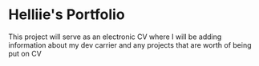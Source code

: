 # Helliie's Portfolio

This project will serve as an electronic CV where I will be adding information about my dev carrier and any projects that are worth of being put on CV
